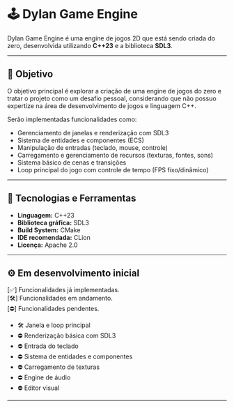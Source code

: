 # 🕹️ Dylan Game Engine

Dylan Game Engine é uma engine de jogos 2D que está sendo criada do zero, desenvolvida utilizando **C++23** e a biblioteca **SDL3**.

---

## 🚀 Objetivo

O objetivo principal é explorar a criação de uma engine de jogos do zero e tratar o projeto como um desafio pessoal, considerando que não possuo expertize na área de desenvolvimento de jogos e linguagem C++.

Serão implementadas funcionalidades como:
- Gerenciamento de janelas e renderização com SDL3
- Sistema de entidades e componentes (ECS)
- Manipulação de entradas (teclado, mouse, controle)
- Carregamento e gerenciamento de recursos (texturas, fontes, sons)
- Sistema básico de cenas e transições
- Loop principal do jogo com controle de tempo (FPS fixo/dinâmico)

---

## 🧰 Tecnologias e Ferramentas

- **Linguagem:** C++23
- **Biblioteca gráfica:** SDL3
- **Build System:** CMake
- **IDE recomendada:** CLion
- **Licença:** Apache 2.0

---

## ⚙️ Em desenvolvimento inicial

[✅] Funcionalidades já implementadas.  
[🛠️] Funcionalidades em andamento.  
[⛔️] Funcionalidades pendentes.  

- 🛠️ Janela e loop principal
- ⛔️ Renderização básica com SDL3
- ⛔️ Entrada do teclado
- ⛔️ Sistema de entidades e componentes
- ⛔️ Carregamento de texturas
- ⛔️ Engine de áudio
- ⛔️ Editor visual

---
